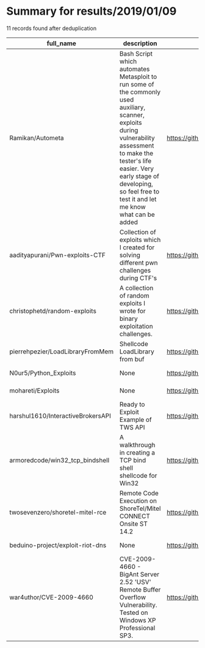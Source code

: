 
# Summary for results/2019/01/09
    
11 records found after deduplication

| full_name | description | html_url | matched_list | matched_count | pushed_at | size | stargazers_count | language | forks_count |
|-----------------------------------|------------------------------------------------------------------------------------------------------------------------------------------------------------------------------------------------------------------------------------------------------------------|------------------------------------------------------|----------------------------------|-----------------|---------------------------|--------|--------------------|------------|---------------|
| Ramikan/Autometa | Bash Script which automates Metasploit to run some of the commonly used auxiliary, scanner, exploits during vulnerability assessment to make the tester's life easier. Very early stage of developing, so feel free to test it and let me know what can be added | https://github.com/Ramikan/Autometa | ['exploit'] | 1 | 2019-01-09 15:14:10+00:00 | 105 | 2 | Shell | 2 |
| aadityapurani/Pwn-exploits-CTF | Collection of exploits which I created for solving different pwn challenges during CTF's | https://github.com/aadityapurani/Pwn-exploits-CTF | ['exploit'] | 1 | 2019-01-09 12:10:03+00:00 | 21 | 2 | Python | 1 |
| christophetd/random-exploits | A collection of random exploits I wrote for binary exploitation challenges. | https://github.com/christophetd/random-exploits | ['exploit'] | 1 | 2019-01-09 20:57:14+00:00 | 2014 | 0 | Python | 0 |
| pierrehpezier/LoadLibraryFromMem | Shellcode LoadLibrary from buf | https://github.com/pierrehpezier/LoadLibraryFromMem | ['shellcode'] | 1 | 2019-01-09 09:14:27+00:00 | 26 | 2 | C++ | 1 |
| N0ur5/Python_Exploits | None | https://github.com/N0ur5/Python_Exploits | ['exploit'] | 1 | 2019-01-09 02:04:43+00:00 | 2 | 0 | Python | 0 |
| mohareti/Exploits | None | https://github.com/mohareti/Exploits | ['exploit'] | 1 | 2019-01-09 00:03:52+00:00 | 0 | 0 | | 0 |
| harshul1610/InteractiveBrokersAPI | Ready to Exploit Example of TWS API | https://github.com/harshul1610/InteractiveBrokersAPI | ['exploit'] | 1 | 2019-01-09 05:36:24+00:00 | 7 | 1 | Python | 0 |
| armoredcode/win32_tcp_bindshell | A walkthrough in creating a TCP bind shell shellcode for Win32 | https://github.com/armoredcode/win32_tcp_bindshell | ['shellcode'] | 1 | 2019-01-09 14:13:12+00:00 | 4 | 0 | C | 1 |
| twosevenzero/shoretel-mitel-rce | Remote Code Execution on ShoreTel/Mitel CONNECT Onsite ST 14.2 | https://github.com/twosevenzero/shoretel-mitel-rce | ['rce', 'remote code execution'] | 2 | 2019-01-09 15:05:31+00:00 | 1 | 1 | Ruby | 0 |
| beduino-project/exploit-riot-dns | None | https://github.com/beduino-project/exploit-riot-dns | ['exploit'] | 1 | 2019-01-09 15:43:52+00:00 | 1 | 0 | Assembly | 0 |
| war4uthor/CVE-2009-4660 | CVE-2009-4660 - BigAnt Server 2.52 'USV' Remote Buffer Overflow Vulnerability. Tested on Windows XP Professional SP3. | https://github.com/war4uthor/CVE-2009-4660 | ['cve-2'] | 1 | 2019-01-09 23:50:56+00:00 | 1 | 0 | Python | 0 |
